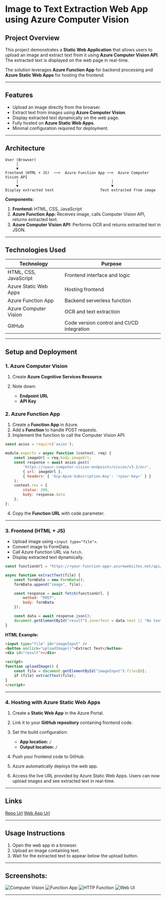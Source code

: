 # **Image to Text Extraction Web App using Azure Computer Vision**

## **Project Overview**

This project demonstrates a **Static Web Application** that allows users to upload an image and extract text from it using **Azure Computer Vision API**. The extracted text is displayed on the web page in real-time.

The solution leverages **Azure Function App** for backend processing and **Azure Static Web Apps** for hosting the frontend.

---

## **Features**

* Upload an image directly from the browser.
* Extract text from images using **Azure Computer Vision**.
* Display extracted text dynamically on the web page.
* Fully hosted on **Azure Static Web Apps**.
* Minimal configuration required for deployment.

---

## **Architecture**

```text
User (Browser)
     │
     ▼
Frontend (HTML + JS)  ──>  Azure Function App ──>  Azure Computer Vision API
     │                                          │
     ▼                                          ▼
Display extracted text                     Text extracted from image
```

**Components:**

1. **Frontend:** HTML, CSS, JavaScript
2. **Azure Function App:** Receives image, calls Computer Vision API, returns extracted text.
3. **Azure Computer Vision API:** Performs OCR and returns extracted text in JSON.

---

## **Technologies Used**

| Technology            | Purpose                                    |
| --------------------- | ------------------------------------------ |
| HTML, CSS, JavaScript | Frontend interface and logic               |
| Azure Static Web Apps | Hosting frontend                           |
| Azure Function App    | Backend serverless function                |
| Azure Computer Vision | OCR and text extraction                    |
| GitHub                | Code version control and CI/CD integration |

---

## **Setup and Deployment**

### **1. Azure Computer Vision**

1. Create **Azure Cognitive Services Resource**.
2. Note down:

   * **Endpoint URL**
   * **API Key**

### **2. Azure Function App**

1. Create a **Function App** in Azure.
2. Add a **Function** to handle POST requests.
3. Implement the function to call the Computer Vision API:

```javascript
const axios = require('axios');

module.exports = async function (context, req) {
    const imageUrl = req.body.imageUrl;
    const response = await axios.post(
        'https://<your-computer-vision-endpoint>/vision/v3.2/ocr',
        { url: imageUrl },
        { headers: { 'Ocp-Apim-Subscription-Key': '<your-key>' } }
    );
    context.res = {
        status: 200,
        body: response.data
    };
};
```

4. Copy the **Function URL** with code parameter.

---

### **3. Frontend (HTML + JS)**

* Upload image using `<input type="file">`.
* Convert image to FormData.
* Call Azure Function URL via `fetch`.
* Display extracted text dynamically.

```javascript
const functionUrl = "https://<your-function-app>.azurewebsites.net/api/<function-name>?code=<function-key>";

async function extractText(file) {
    const formData = new FormData();
    formData.append("image", file);

    const response = await fetch(functionUrl, {
        method: "POST",
        body: formData
    });

    const data = await response.json();
    document.getElementById("result").innerText = data.text || "No text detected";
}
```

**HTML Example:**

```html
<input type="file" id="imageInput" />
<button onclick="uploadImage()">Extract Text</button>
<div id="result"></div>

<script>
function uploadImage() {
    const file = document.getElementById("imageInput").files[0];
    if (file) extractText(file);
}
</script>
```

---

### **4. Hosting with Azure Static Web Apps**

1. Create a **Static Web App** in the Azure Portal.
2. Link it to your **GitHub repository** containing frontend code.
3. Set the build configuration:

   * **App location:** `/`
   * **Output location:** `/`
4. Push your frontend code to GitHub.
5. Azure automatically deploys the web app.
6. Access the live URL provided by Azure Static Web Apps. Users can now upload images and see extracted text in real-time.

---


## **Links**  
[Repo Url](https://github.com/malaikatariq/image-analyzer)
[Web App Url](https://yellow-mushroom-0f3e5fb03.1.azurestaticapps.net/)


---

## **Usage Instructions**

1. Open the web app in a browser.
2. Upload an image containing text.
3. Wait for the extracted text to appear below the upload button.

---
## Screenshots:

![Computer Vision](https://github.com/malaikatariq/MLSA-UET-Internship/blob/main/Cloud-Computing/Week-04/Project-02/assets/Computer%20Vision.png)
![Function App](https://github.com/malaikatariq/MLSA-UET-Internship/blob/main/Cloud-Computing/Week-04/Project-02/assets/Function%20App.png)
![HTTP Function](https://github.com/malaikatariq/MLSA-UET-Internship/blob/main/Cloud-Computing/Week-04/Project-02/assets/HTTP%20Function.png)
![Web UI](https://github.com/malaikatariq/MLSA-UET-Internship/blob/main/Cloud-Computing/Week-04/Project-02/assets/Web%20UI.png)

---
